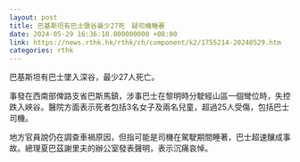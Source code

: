```yaml
---
layout: post
title: 巴基斯坦有巴士墮谷最少27死　疑司機睡著
date: 2024-05-29 16:36:10.000000000 +08:00
link: https://news.rthk.hk/rthk/ch/component/k2/1755214-20240529.htm
categories: rthk
---
```


巴基斯坦有巴士墜入深谷，最少27人死亡。

事發在西南部俾路支省巴斯馬鎮，涉事巴士在黎明時分駛經山區一個彎位時，失控跌入峽谷。醫院方面表示死者包括3名女子及兩名兒童，超過25人受傷，包括巴士司機。

地方官員說仍在調查車禍原因，但指可能是司機在駕駛期間睡著，巴士超速釀成事故。總理夏巴茲謝里夫的辦公室發表聲明，表示沉痛哀悼。
